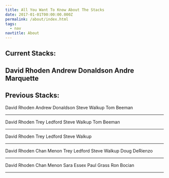 ```yaml
---
title: All You Want To Know About The Stacks
date: 2017-01-01T00:00:00.000Z
permalink: /about/index.html
tags:
  - nav
navtitle: About
---
```


 Current Stacks:
-----
 David Rhoden
 Andrew Donaldson
 Andre Marquette
-----
 Previous Stacks:
-----
 
 David Rhoden
 Andrew Donaldson 
 Steve Walkup
 Tom Beeman

 -----

 David Rhoden
 Trey Ledford
 Steve Walkup
 Tom Beeman

 -----

 David Rhoden
 Trey Ledford
 Steve Walkup

 -----

 David Rhoden
 Chan Menon
 Trey Ledford
 Steve Walkup
 Doug DeRienzo

 -----

 David Rhoden
 Chan Menon
 Sara Essex
 Paul Grass
 Ron Bocian

 -----
